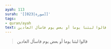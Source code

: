 ```yaml
---
ayah: 113
surah: '[[023|سورة]]'
tags:
- quran/ayah
text: قالوا لبثنا يوما أو بعض يوم فاسأل العادين
---
```

> قالوا لبثنا يوما أو بعض يوم فاسأل العادين
